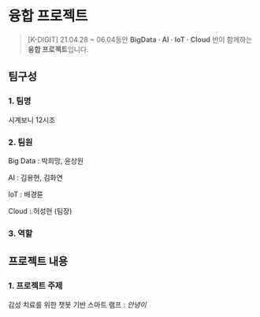 # 융합 프로젝트

> [K-DIGIT] 21.04.28 ~ 06.04동안 **BigData · AI · IoT · Cloud** 반이 함께하는 **융합 프로젝트**입니다.



## 팀구성

### 1. 팀명

시계보니 12시조



### 2. 팀원

Big Data : 박희망, 윤상원

AI : 김용현, 김화연

IoT : 배경륜

Cloud : 허성현 (팀장)



### 3. 역할



## 프로젝트 내용

### 1. 프로젝트 주제

감성 치료를 위한 챗봇 기반 스마트 램프 : *안녕이*

